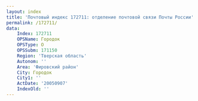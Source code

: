 ```yaml
---
layout: index
title: 'Почтовый индекс 172711: отделение почтовой связи Почты России'
permalink: /172711/
data:
    Index: 172711
    OPSName: Городок
    OPSType: О
    OPSSubm: 171150
    Region: 'Тверская область'
    Autonom: ''
    Area: 'Фировский район'
    City: Городок
    City1: ''
    ActDate: '20050907'
    IndexOld: ''
---
```

